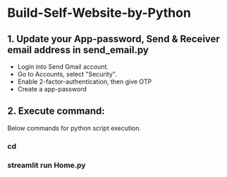 # Build-Self-Website-by-Python

## 1. Update your App-password, Send & Receiver email address in send_email.py
* Login into Send Gmail account.
* Go to Accounts, select "Security".
* Enable 2-factor-authentication, then give OTP
* Create a app-password


## 2. Execute command:
Below commands for python script execution.
### cd <git-repo>
### streamlit run Home.py
